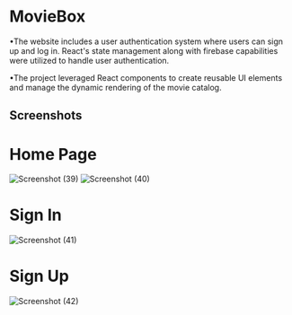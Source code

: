 # MovieBox

•The website includes a user authentication system where users can sign up and log in. React's state management along with firebase capabilities were utilized to handle user authentication.

•The project leveraged React components to create reusable UI elements and manage the dynamic
rendering of the movie catalog.


## Screenshots
# Home Page
![Screenshot (39)](https://github.com/himanshi-rathore/MovieBox/assets/108826224/1856b3cd-899c-4b90-8ab6-06c82a4e8980)
![Screenshot (40)](https://github.com/himanshi-rathore/MovieBox/assets/108826224/94ce13e8-60bf-455e-a065-5d5b0f12b4bc)
# Sign In

![Screenshot (41)](https://github.com/himanshi-rathore/MovieBox/assets/108826224/2f757d50-bcd3-486b-85c3-0557dd53ce0b)

# Sign Up

![Screenshot (42)](https://github.com/himanshi-rathore/MovieBox/assets/108826224/4f14089c-ad3f-46e5-ada7-0080227bceeb)


